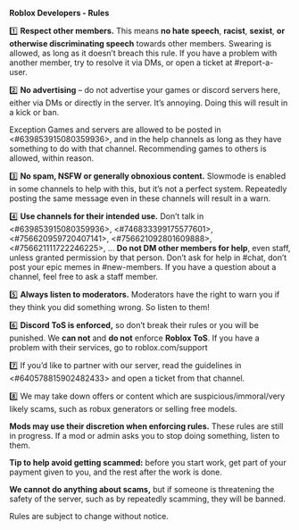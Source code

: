 **Roblox Developers - Rules**

:one: **Respect other members.** This means __no hate speech__, __racist__, __sexist__, __or otherwise discriminating speech__ towards other members.
Swearing is allowed, as long as it doesn’t breach this rule.
If you have a problem with another member, try to resolve it via DMs, or open a ticket at #report-a-user.

:two: **No advertising** – do not advertise your games or discord servers here, either via DMs or directly in the server. It’s annoying. Doing this will result in a kick or ban.

Exception
Games and servers are allowed to be posted in <#639853915080359936>, and in the help channels as long as they have something to do with that channel.
Recommending games to others is allowed, within reason.

:three: **No spam, NSFW or generally obnoxious content.**
Slowmode is enabled in some channels to help with this, but it’s not a perfect system. Repeatedly posting the same message even in these channels will result in a warn.

:four: **Use channels for their intended use.** Don’t talk in <#639853915080359936>, <#746833399175577601>, <#756620959720407141>, <#756621092801609888>, <#756621111722246225>, ... **Do not DM other members for help**, even staff, unless granted permission by that person. Don’t ask for help in #chat, don’t post your epic memes in #new-members.
If you have a question about a channel, feel free to ask a staff member.

:five: **Always listen to moderators.** Moderators have the right to warn you if they think you did something wrong. So listen to them!

:six: **Discord ToS is enforced,** so don’t break their rules or you will be punished.
We **can not** and **do not** enforce **Roblox ToS**. If you have a problem with their services, go to roblox.com/support

:seven: If you’d like to partner with our server, read the guidelines in <#640578815902482433> and open a ticket from that channel.

:eight: We may take down offers or content which are suspicious/immoral/very likely scams, such as robux generators or selling free models.


**Mods may use their discretion when enforcing rules.**
These rules are still in progress. If a mod or admin asks you to stop doing something, listen to them.

**Tip to help avoid getting scammed:** before you start work, get part of your payment given to you, and the rest after the work is done.

**We cannot do anything about scams,** but if someone is threatening the safety of the server, such as by repeatedly scamming, they will be banned.

Rules are subject to change without notice. 
